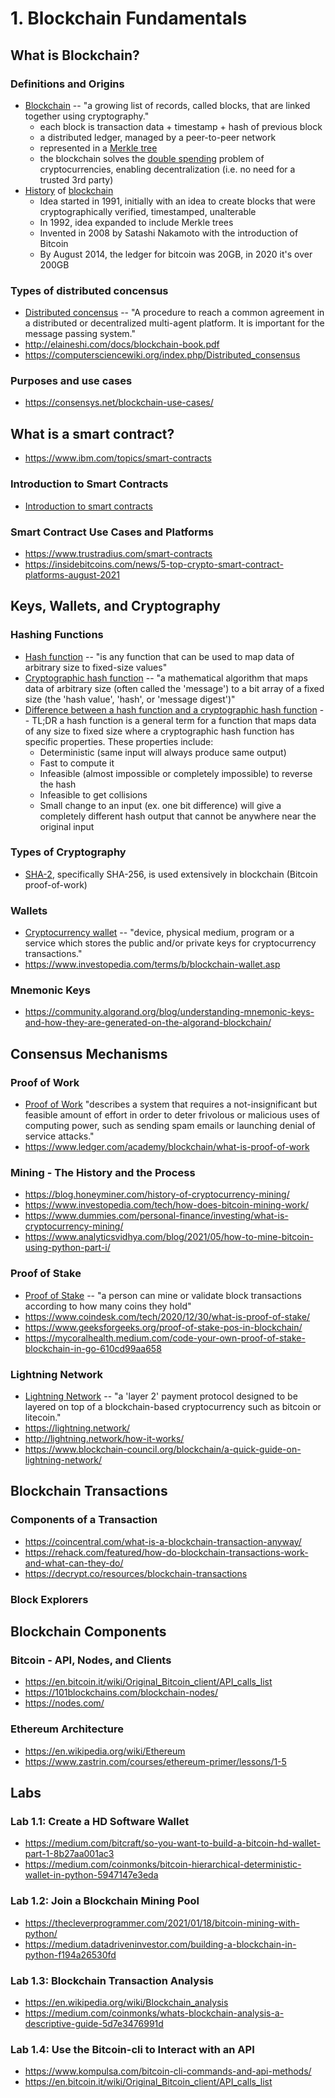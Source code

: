 # 1. Blockchain Fundamentals

## What is Blockchain?

### Definitions and Origins
* [Blockchain](https://en.wikipedia.org/wiki/Blockchain) -- "a growing list of records, called blocks, that are linked together using cryptography."
  * each block is transaction data + timestamp + hash of previous block
  * a distributed ledger, managed by a peer-to-peer network
  * represented in a [Merkle tree](https://en.wikipedia.org/wiki/Merkle_tree)
  * the blockchain solves the [double spending](https://en.wikipedia.org/wiki/Double-spending) problem of cryptocurrencies, enabling decentralization (i.e. no need for a trusted 3rd party)
* [History](https://www.blockchain-council.org/blockchain/a-detailed-history-of-blockchain-from-the-establishment-to-broad-adoption/) of [blockchain](https://101blockchains.com/history-of-blockchain-timeline/)
  * Idea started in 1991, initially with an idea to create blocks that were cryptographically verified, timestamped, unalterable
  * In 1992, idea expanded to include Merkle trees
  * Invented in 2008 by Satashi Nakamoto with the introduction of Bitcoin
  * By August 2014, the ledger for bitcoin was 20GB, in 2020 it's over 200GB

### Types of distributed concensus
* [Distributed concensus](https://www.geeksforgeeks.org/distributed-consensus-in-distributed-systems/) -- "A procedure to reach a common agreement in a distributed or decentralized multi-agent platform. It is important for the message passing system."
* http://elaineshi.com/docs/blockchain-book.pdf
* https://computersciencewiki.org/index.php/Distributed_consensus

### Purposes and use cases
* https://consensys.net/blockchain-use-cases/

## What is a smart contract?
* https://www.ibm.com/topics/smart-contracts

### Introduction to Smart Contracts
* [Introduction to smart contracts](https://ethereum.org/en/developers/docs/smart-contracts/)

### Smart Contract Use Cases and Platforms
* https://www.trustradius.com/smart-contracts
* https://insidebitcoins.com/news/5-top-crypto-smart-contract-platforms-august-2021

##  Keys, Wallets, and Cryptography

### Hashing Functions
* [Hash function](https://en.wikipedia.org/wiki/Hash_function) -- "is any function that can be used to map data of arbitrary size to fixed-size values"
* [Cryptographic hash function](https://en.wikipedia.org/wiki/Cryptographic_hash_function) -- "a mathematical algorithm that maps data of arbitrary size (often called the 'message') to a bit array of a fixed size (the 'hash value', 'hash', or 'message digest')"
* [Difference between a hash function and a cryptographic hash function](https://security.stackexchange.com/questions/11839/what-is-the-difference-between-a-hash-function-and-a-cryptographic-hash-function) -- TL;DR a hash function is a general term for a function that maps data of any size to fixed size where a cryptographic hash function has specific properties. These properties include:
  - Deterministic (same input will always produce same output)
  - Fast to compute it
  - Infeasible (almost impossible or completely impossible) to reverse the hash
  - Infeasible to get collisions
  - Small change to an input (ex. one bit difference) will give a completely different hash output that cannot be anywhere near the original input

### Types of Cryptography
* [SHA-2](https://en.wikipedia.org/wiki/SHA-2), specifically SHA-256, is used extensively in blockchain (Bitcoin proof-of-work)

### Wallets
* [Cryptocurrency wallet](https://en.wikipedia.org/wiki/Cryptocurrency_wallet) -- "device, physical medium, program or a service which stores the public and/or private keys for cryptocurrency transactions."
* https://www.investopedia.com/terms/b/blockchain-wallet.asp

### Mnemonic Keys
* https://community.algorand.org/blog/understanding-mnemonic-keys-and-how-they-are-generated-on-the-algorand-blockchain/

## Consensus Mechanisms

### Proof of Work
* [Proof of Work](https://www.investopedia.com/terms/p/proof-work.asp) "describes a system that requires a not-insignificant but feasible amount of effort in order to deter frivolous or malicious uses of computing power, such as sending spam emails or launching denial of service attacks."
* https://www.ledger.com/academy/blockchain/what-is-proof-of-work

### Mining - The History and the Process
* https://blog.honeyminer.com/history-of-cryptocurrency-mining/
* https://www.investopedia.com/tech/how-does-bitcoin-mining-work/
* https://www.dummies.com/personal-finance/investing/what-is-cryptocurrency-mining/
* https://www.analyticsvidhya.com/blog/2021/05/how-to-mine-bitcoin-using-python-part-i/

### Proof of Stake
* [Proof of Stake](https://www.investopedia.com/terms/p/proof-stake-pos.asp) -- "a person can mine or validate block transactions according to how many coins they hold"
* https://www.coindesk.com/tech/2020/12/30/what-is-proof-of-stake/
* https://www.geeksforgeeks.org/proof-of-stake-pos-in-blockchain/
* https://mycoralhealth.medium.com/code-your-own-proof-of-stake-blockchain-in-go-610cd99aa658

### Lightning Network
* [Lightning Network](https://en.wikipedia.org/wiki/Lightning_Network) -- "a 'layer 2' payment protocol designed to be layered on top of a blockchain-based cryptocurrency such as bitcoin or litecoin."
* https://lightning.network/
* http://lightning.network/how-it-works/
* https://www.blockchain-council.org/blockchain/a-quick-guide-on-lightning-network/

## Blockchain Transactions

### Components of a Transaction
* https://coincentral.com/what-is-a-blockchain-transaction-anyway/
* https://rehack.com/featured/how-do-blockchain-transactions-work-and-what-can-they-do/
* https://decrypt.co/resources/blockchain-transactions

### Block Explorers

## Blockchain Components

### Bitcoin - API, Nodes, and Clients
* https://en.bitcoin.it/wiki/Original_Bitcoin_client/API_calls_list
* https://101blockchains.com/blockchain-nodes/
* https://nodes.com/

### Ethereum Architecture
* https://en.wikipedia.org/wiki/Ethereum
* https://www.zastrin.com/courses/ethereum-primer/lessons/1-5

## Labs

### Lab 1.1: Create a HD Software Wallet
* https://medium.com/bitcraft/so-you-want-to-build-a-bitcoin-hd-wallet-part-1-8b27aa001ac3
* https://medium.com/coinmonks/bitcoin-hierarchical-deterministic-wallet-in-python-5947147e3eda

### Lab 1.2: Join a Blockchain Mining Pool
* https://thecleverprogrammer.com/2021/01/18/bitcoin-mining-with-python/
* https://medium.datadriveninvestor.com/building-a-blockchain-in-python-f194a26530fd

### Lab 1.3: Blockchain Transaction Analysis
* https://en.wikipedia.org/wiki/Blockchain_analysis
* https://medium.com/coinmonks/whats-blockchain-analysis-a-descriptive-guide-5d7e3476991d

### Lab 1.4: Use the Bitcoin-cli to Interact with an API
* https://www.kompulsa.com/bitcoin-cli-commands-and-api-methods/
* https://en.bitcoin.it/wiki/Original_Bitcoin_client/API_calls_list
